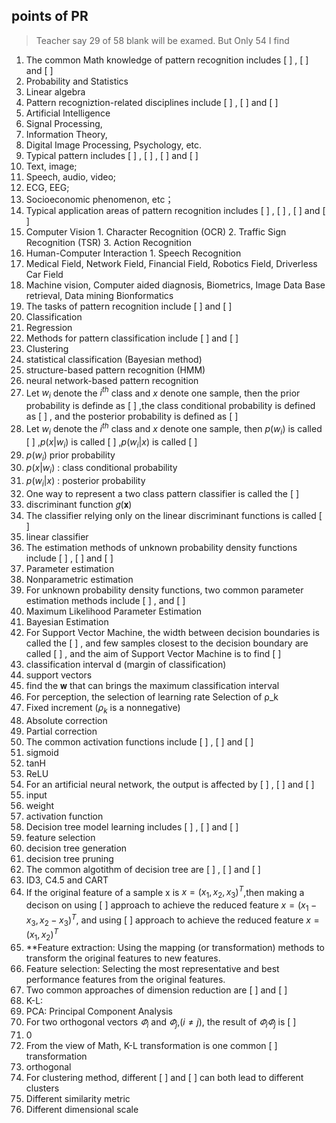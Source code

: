 ## points of PR

> Teacher say 29 of 58 blank will be examed. But Only 54 I find

1. The common Math knowledge of pattern recognition includes [ ] , [ ] and [ ]
  1. Probability and Statistics
  2. Linear algebra
2. Pattern recogniztion-related disciplines include [ ] , [ ] and [ ]
  1. Artificial Intelligence
  2. Signal Processing,
  3. Information Theory,
  4. Digital Image Processing, Psychology, etc.
3. Typical pattern includes [ ] , [ ] , [ ] and [ ]
  1. Text, image;
  2. Speech, audio, video;
  3. ECG, EEG;
  4. Socioeconomic phenomenon, etc；
4. Typical application areas of pattern recognition  includes [ ] , [ ] , [ ] and [ ]
  1. Computer Vision
    1. Character Recognition (OCR)
    2. Traffic Sign Recognition (TSR)
    3. Action Recognition
  2. Human-Computer Interaction
    1. Speech Recognition
  3. Medical Field, Network Field, Financial Field, Robotics Field, Driverless Car Field
  4. Machine vision, Computer aided diagnosis, Biometrics, Image Data Base retrieval, Data mining Bionformatics
5. The tasks of pattern recognition include [ ] and [ ]
  1. Classification
  2. Regression
6. Methods for pattern classification include [ ] and [ ]
  1. Clustering
  2. statistical classification (Bayesian method)
  3. structure-based pattern recognition (HMM)
  4. neural network-based pattern recognition
7. Let $w_i$ denote the $i^{th}$ class and $x$ denote one sample, then the prior probability is definde as [ ] ,the class conditional probability is defined as [ ] , and the posterior probability is defined as [ ]
8. Let $w_i$ denote the $i^{th}$ class and $x$ denote one sample, then $p(w_i)$ is called [ ] ,$p(x|w_i)$ is called [ ] ,$p(w_i|x)$ is called [ ]
  1.  $p(w_i)$ prior probability
  2. $p(x|w_i)$ : class conditional probability
  3. $p(w_i|x)$ :  posterior probability
9. One way to represent a two class pattern classifier is called the [ ]
  1. discriminant function 𝑔(𝐱)
10. The classifier relying only on the linear discriminant functions is called [ ]
  1. linear classifier
11. The estimation methods of unknown probability density functions include [ ] , [ ] and [ ]
  1. Parameter estimation
  2. Nonparametric estimation
12. For unknown probability density functions, two common parameter estimation methods include [ ] , and [ ]
  1. Maximum Likelihood Parameter Estimation
  2. Bayesian Estimation
13. For Support Vector Machine, the width between decision boundaries is called the [ ] , and few samples closest to the decision boundary are called [ ] , and the aim of Support Vector Machine is to find [ ]
  1. classification interval d (margin of classification)
  2. support vectors
  3. find the 𝐰 that can brings the maximum classification interval
14. For perception, the selection of learning rate Selection of ρ_k
  1. Fixed increment ($ρ_k$ is a nonnegative)
  2. Absolute correction
  3. Partial correction
15. The common activation functions include [ ] , [ ] and [ ]
  1. sigmoid
  2. tanH
  3. ReLU
16. For an artificial neural network, the output is affected by [ ] , [ ] and [ ]
  1. input
  2. weight
  3. activation function
17. Decision tree model learning includes [ ] , [ ] and [ ]
  1. feature selection
  2. decision tree generation
  3. decision tree pruning
18. The common algotithm of decision tree are [ ] , [ ] and [ ]
  1. ID3, C4.5 and CART
19. If the original feature of a sample x is $x=(x_1,x_2,x_3)^T$,then making a decison on  using [ ] approach to achieve the reduced feature $x=(x_1-x_3,x_2-x_3)^T$, and using [ ] approach to achieve the reduced feature $x=(x_1,x_2)^T$
  1. **Feature extraction:  Using the mapping (or transformation) methods to transform the original features to new features.
  2. Feature selection: Selecting the most representative and best performance features from the original features.
20. Two common approaches of dimension reduction are [ ] and [ ]
  1. K-L:
  2. PCA: Principal Component Analysis
21. For two orthogonal vectors $\varPhi_i$ and $\varPhi_j$,($i\neq j$), the result of $\varPhi_i \varPhi_j$ is [ ]
  1.  0
22. From the view of Math, K-L transformation is one common [ ] transformation
  1. orthogonal
23. For clustering method, different [ ] and [ ] can both lead to  different clusters
  1. Different similarity metric
  2. Different dimensional scale





